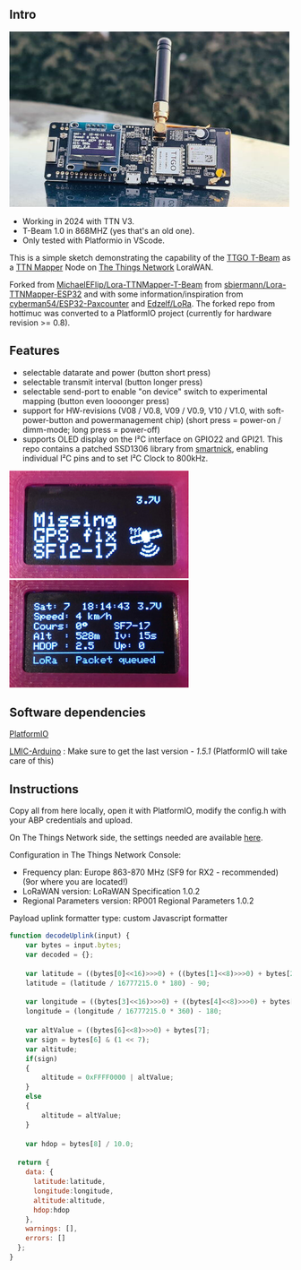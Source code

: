 ## Intro

![Status screen](images/tbeam_ttnmapper.jpg) 

* Working in 2024 with TTN V3.
* T-Beam 1.0 in 868MHZ (yes that's an old one).
* Only tested with Platformio in VScode.

This is a simple sketch demonstrating the capability of the [TTGO T-Beam](https://www.aliexpress.com/store/product/TTGO-T-Beam-ESP32-433-868-915Mhz-WiFi-wireless-Bluetooth-Module-ESP-32-GPS-NEO-6M/2090076_32875743018.html) as a [TTN Mapper](https://ttnmapper.org/) Node on [The Things Network](https://www.thethingsnetwork.org/) LoraWAN.

Forked from [MichaelEFlip/Lora-TTNMapper-T-Beam](https://github.com/MichaelEFlip/Lora-TTNMapper-T-Beam) from [sbiermann/Lora-TTNMapper-ESP32](https://github.com/sbiermann/Lora-TTNMapper-ESP32) and with some information/inspiration from [cyberman54/ESP32-Paxcounter](https://github.com/cyberman54/ESP32-Paxcounter) and [Edzelf/LoRa](https://github.com/Edzelf/LoRa).
The forked repo from hottimuc was converted to a PlatformIO project (currently for hardware revision >= 0.8).

## Features

* selectable datarate and power (button short press)
* selectable transmit interval (button longer press)
* selectable send-port to enable "on device" switch to experimental mapping (button even loooonger press)
* support for HW-revisions (V08 / V0.8, V09 / V0.9, V10 / V1.0, with soft-power-button and powermanagement chip) (short press = power-on / dimm-mode; long press = power-off)
* supports OLED display on the I²C interface on GPIO22 and GPI21. This repo contains a patched SSD1306 library from [smartnick](https://github.com/smartinick/Adafruit_SSD1306), enabling individual I²C pins and to set I²C Clock to 800kHz. 

![GPS fix screen](images/sc_01.jpg)![Status screen](images/sc_03.jpg) 

## Software dependencies

[PlatformIO](https://platformio.org/)

[LMIC-Arduino](https://github.com/matthijskooijman/arduino-lmic) : Make sure to get the last version - *1.5.1*  (PlatformIO will take care of this)

## Instructions

Copy all from here locally, open it with PlatformIO, modify the config.h with your ABP credentials and upload.

On The Things Network side, the settings needed are available [here](https://www.thethingsnetwork.org/docs/applications/ttnmapper/).

Configuration in The Things Network Console:
- Frequency plan: Europe 863-870 MHz (SF9 for RX2 - recommended)  (9or where you are located!)
- LoRaWAN version: LoRaWAN Specification 1.0.2
- Regional Parameters version: RP001 Regional Parameters 1.0.2

Payload uplink formatter type: custom Javascript formatter
```javascript
function decodeUplink(input) {
	var bytes = input.bytes;
	var decoded = {};

	var latitude = ((bytes[0]<<16)>>>0) + ((bytes[1]<<8)>>>0) + bytes[2];
	latitude = (latitude / 16777215.0 * 180) - 90;

	var longitude = ((bytes[3]<<16)>>>0) + ((bytes[4]<<8)>>>0) + bytes[5];
	longitude = (longitude / 16777215.0 * 360) - 180;

	var altValue = ((bytes[6]<<8)>>>0) + bytes[7];
	var sign = bytes[6] & (1 << 7);
	var altitude;
	if(sign)
	{
		altitude = 0xFFFF0000 | altValue;
	}
	else
	{
		altitude = altValue;
	}

	var hdop = bytes[8] / 10.0;

  return {
    data: {
      latitude:latitude,
      longitude:longitude, 
      altitude:altitude, 
      hdop:hdop 
    },
    warnings: [],
    errors: []
  };
}
```
